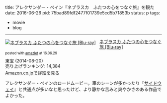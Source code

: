 title: アレクサンダー・ペイン『ネブラスカ　ふたつの心をつなぐ旅』を観た
date: 2016-06-26
pid: 75bad89fdf2477f01739e5cd5b71853b
status: p
tags:
- movie
- blog
---

<div class="amazlet-box" style="margin-bottom:0px;"><div class="amazlet-image" style="float:left;margin:0px 12px 1px 0px;"><a href="http://www.amazon.co.jp/exec/obidos/ASIN/B00HZZ5UUI/dotimpact-22/ref=nosim/" name="amazletlink" target="_blank"><img src="http://ecx.images-amazon.com/images/I/519xJZVIBkL._SL160_.jpg" alt="ネブラスカ ふたつの心をつなぐ旅 [Blu-ray]" style="border: none;" /></a></div><div class="amazlet-info" style="line-height:120%; margin-bottom: 10px"><div class="amazlet-name" style="margin-bottom:10px;line-height:120%"><a href="http://www.amazon.co.jp/exec/obidos/ASIN/B00HZZ5UUI/dotimpact-22/ref=nosim/" name="amazletlink" target="_blank">ネブラスカ ふたつの心をつなぐ旅 [Blu-ray]</a><div class="amazlet-powered-date" style="font-size:80%;margin-top:5px;line-height:120%">posted with <a href="http://www.amazlet.com/" title="amazlet" target="_blank">amazlet</a> at 16.06.29</div></div><div class="amazlet-detail">東宝 (2014-08-20)<br />売り上げランキング: 14,384<br /></div><div class="amazlet-sub-info" style="float: left;"><div class="amazlet-link" style="margin-top: 5px"><a href="http://www.amazon.co.jp/exec/obidos/ASIN/B00HZZ5UUI/dotimpact-22/ref=nosim/" name="amazletlink" target="_blank">Amazon.co.jpで詳細を見る</a></div></div></div><div class="amazlet-footer" style="clear: left"></div></div>


アレクサンダー・ペインのロードムービー。車のシーンが多かったり『[サイドウェイ][1]』と共通点が多いなと思ったけど、より静かな苦みと爽やかさのある作品でよかった。

[1]:	http://text-perforation.doppac.cc/2016/02/07/201602/sideway/